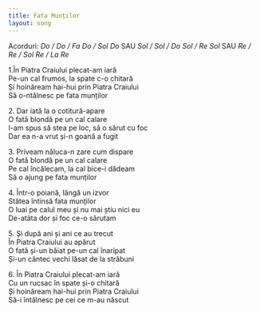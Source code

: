 ```yaml
---
title: Fata Munților
layout: song
---
```


Acorduri:
*Do / Do / Fa Do / Sol Do* SAU
*Sol / Sol / Do Sol / Re Sol* SAU
*Re / Re / Sol Re / La Re*

1\.În Piatra Craiului plecat-am iară  
Pe-un cal frumos, la spate c-o chitară  
Și hoinăream hai-hui prin Piatra Craiului  
Să o-ntâlnesc pe fata munților  

2\. Dar iată la o cotitură-apare  
O fată blondă pe un cal calare  
I-am spus să stea pe loc, să o sărut cu foc  
Dar ea n-a vrut și-n goană a fugit  

3\. Priveam năluca-n zare cum dispare  
O fată blondă pe un cal calare  
Pe cal încălecam, la cal bice-i dădeam  
Să o ajung pe fata munților  

4\. Într-o poiană, lângă un izvor  
Stătea întinsă fata munților  
O luai pe calul meu și nu mai știu nici eu  
De-atâta dor și foc ce-o sărutam  

5\. Și după ani și ani ce au trecut  
În Piatra Craiului au apărut  
O fată și-un băiat pe-un cal înaripat  
Și-un cântec vechi lăsat de la străbuni  

6\. În Piatra Craiului plecat-am iară  
Cu un rucsac în spate și-o chitară  
Și hoinăream hai-hui prin Piatra Craiului  
Să-i întâlnesc pe cei ce m-au născut  
